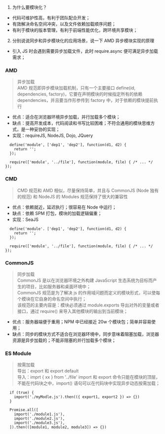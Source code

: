 1. 为什么要模块化？
- 代码可维护性高，有利于团队配合开发；
- 有效解决命名空间冲突，以及文件依赖加载顺序问题；
- 有利于模块的版本管理，有利于前端性能优化，跨环境共享模块；


2. 分别说说同步和异步模块化的应用场景，说一下 AMD 异步模块实现的原理
- 引入 JS 时会遇到需要异步加载文件，此时 require.async 便可满足异步加载需求；


### AMD
> 异步加载  
> AMD 规范即异步模块加载机制，只有一个主要接口 define(id, dependencies, factory)，它要在声明模块的时候指定所有的依赖 dependencies，并且要当作形参传到 factory 中，对于依赖的模块提前执行

- 优点：适合在浏览器环境异步加载，并行加载多个模块；
- 缺点：提高开发成本，代码阅读和书写比较困难；不符合通用的模块思维方式，是一种妥协的实现；
- 实现：requireJS, NodeJS, Dojo, JQuery

```
  define('module', ['dep1', 'dep2'], function(d1, d2) {
    return '';
  });

  require(['module', '../file'], function(module, file) { /* ... */ });
```


### CMD
> CMD 规范和 AMD 相似，尽量保持简单，并且与 CommonJS (Node 独有的规范) 和 NodeJS 的 Modules 规范保持了很大的兼容性

- 优点：依赖就近，延迟执行；很容易在 Node 中运行；
- 缺点：依赖 SPM 打包，模块的加载逻辑偏重；
- 实现：SeaJS

```
  define('module'. ['dep1', 'dep2'], function(d1, d2) {
    return '';
  });

  require(['module', '../file'], function(module, file) { /* ... */ });
```


### CommonJS
> 同步加载  
> CommonJS 是以在浏览器环境之外构建 JavaScript 生态系统为目标而产生的项目，比如服务器和桌面环境中；  
> CommonJS 规范是为了解决 js 的作用域问题而定义的模块形式，可以使每个模块在它自身的命名空间中执行；  
> 该规范的主要内容是：模块必须通过 module.exports 导出对外的变量或者接口，通过 require() 来导入其他模块的输出到当前模块；

- 优点：服务器端便于重用；NPM 中已经接近 20w 个模块包；简单并容易使用；
- 缺点：同步的模块方式不适合在浏览器环境中，同步意味着阻塞加载，浏览器资源是异步加载的；不能非阻塞的并行加载多个模块；


### ES Module
> 按需加载  
> 导出：export 和 export default  
> 导入：imprt { xx } from '../file'
> import 和 export 命令只能在模块的顶层，不能在代码块之中，import() 语句可以在代码块中实现异步动态按需加载；

```
  if (true) {
    import('./myModle.js').then(({ export1, export2 }) => {})
  }

  Promise.all([
    import('./module1.js'),
    import('./module2.js'),
    import('./module3.js'),
  ]).then(([module1, module2, module3]) => {})
```